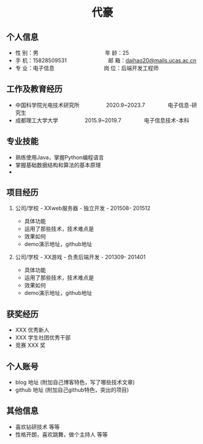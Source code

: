  <center>
     <h1>代豪</h1>
 </center>

## 个人信息 

* 性 别：男&emsp;&emsp;&emsp;&emsp;&emsp;&emsp;&emsp;&emsp;&emsp;&emsp;&emsp;&emsp;&ensp;年 龄：25  
* 手 机：15828509531 &emsp;&emsp;&emsp;&emsp;&emsp;&emsp;&ensp;&emsp;邮 箱：daihao20@mails.ucas.ac.cn    
* 专 业：电子信息 &emsp;&emsp;&emsp;&emsp;&emsp;&emsp;&emsp;&emsp;&emsp;岗 位：后端开发工程师

## 工作及教育经历
      
* 中国科学院光电技术研究所&emsp;&emsp;&emsp;&emsp;&emsp;2020.9~2023.7&emsp;&emsp;&emsp;&emsp; 电子信息-研究生         
* 成都理工大学大学&emsp;&emsp;&emsp;&emsp;&emsp;2015.9~2019.7&emsp;&emsp;&emsp;&emsp; 电子信息技术-本科  

## 专业技能

* 熟练使用Java，掌握Python编程语言
* 掌握基础数据结构和算法的基本原理
* 

## 项目经历

1. 公司/学校 - XXweb服务器 - 独立开发 - 201508- 201512 
    * 具体功能 
    * 运用了那些技术，技术难点是
    * 效果如何
    * demo演示地址，github地址 

2. 公司/学校 - XX游戏 - 负责后端开发 - 201309- 201401 
    * 具体功能 
    * 运用了那些技术，技术难点是
    * 效果如何
    * demo演示地址，github地址 

## 获奖经历
* XXX 优秀新人
* XXX 学生社团优秀干部
* 竞赛 XXX 奖

## 个人账号 
* blog 地址 (附加自己博客特色，写了哪些技术文章)
* github 地址 (附加自己github特色，突出的项目)

## 其他信息 
* 喜欢钻研技术 等等
* 性格开朗，喜欢跳舞，做个主持人 等等 

